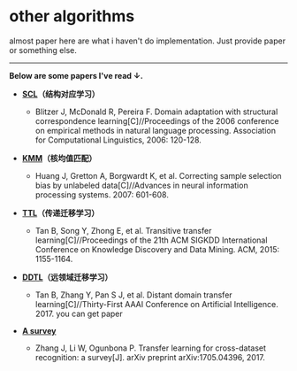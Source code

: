 # other algorithms

almost paper here are what i haven't do implementation. Just provide paper or something else.

---

**Below are some papers I've read ↓.**

- **[SCL](https://dl.acm.org/citation.cfm?id=1610094)（结构对应学习）**
    - Blitzer J, McDonald R, Pereira F. Domain adaptation with structural correspondence learning[C]//Proceedings of the 2006 conference on empirical methods in natural language processing. Association for Computational Linguistics, 2006: 120-128.

- **[KMM](https://dl.acm.org/citation.cfm?id=2976456.2976532)（核均值匹配）**
    - Huang J, Gretton A, Borgwardt K, et al. Correcting sample selection bias by unlabeled data[C]//Advances in neural information processing systems. 2007: 601-608.

- **[TTL](https://dl.acm.org/citation.cfm?id=2783295)（传递迁移学习）**
    - Tan B, Song Y, Zhong E, et al. Transitive transfer learning[C]//Proceedings of the 21th ACM SIGKDD International Conference on Knowledge Discovery and Data Mining. ACM, 2015: 1155-1164.

- **[DDTL](http://www.ntu.edu.sg/home/sinnopan/publications/[AAAI17]Distant%20Domain%20Transfer%20Learning.pdf)（远领域迁移学习）**
    - Tan B, Zhang Y, Pan S J, et al. Distant domain transfer learning[C]//Thirty-First AAAI Conference on Artificial Intelligence. 2017. you can get paper

- **[A survey](https://arxiv.org/abs/1705.04396)**
    - Zhang J, Li W, Ogunbona P. Transfer learning for cross-dataset recognition: a survey[J]. arXiv preprint arXiv:1705.04396, 2017.
